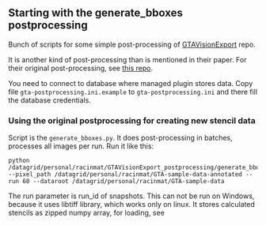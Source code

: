 ## Starting with the generate_bboxes postprocessing

Bunch of scripts for some simple post-processing of [GTAVisionExport](https://github.com/umautobots/GTAVisionExport) repo.

It is another kind of post-processing than is mentioned in their paper. For their original post-processing, 
see [this repo](https://github.com/umautobots/gta-postprocessing).

You need to connect to database where managed plugin stores data.
Copy file `gta-postprocessing.ini.example` to `gta-postprocessing.ini` and there fill the database credentials. 

### Using the original postprocessing for creating new stencil data
Script is the `generate_bboxes.py`. 
It does post-processing in batches, processes all images per run.
Run it like this:
```
python /datagrid/personal/racinmat/GTAVisionExport_postprocessing/generate_bboxes.py --pixel_path /datagrid/personal/racinmat/GTA-sample-data-annotated --run 60 --dataroot /datagrid/personal/racinmat/GTA-sample-data
```
The run parameter is run_id of snapshots.
This can not be run on Windows, because it uses libtiff library, which works only on linux. 
It stores calculated stencils as zipped numpy array, for loading, see 